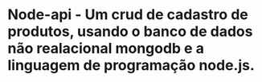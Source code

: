 # Node-api - Um crud de cadastro de produtos, usando o banco de dados não realacional mongodb e a linguagem de programação node.js.
